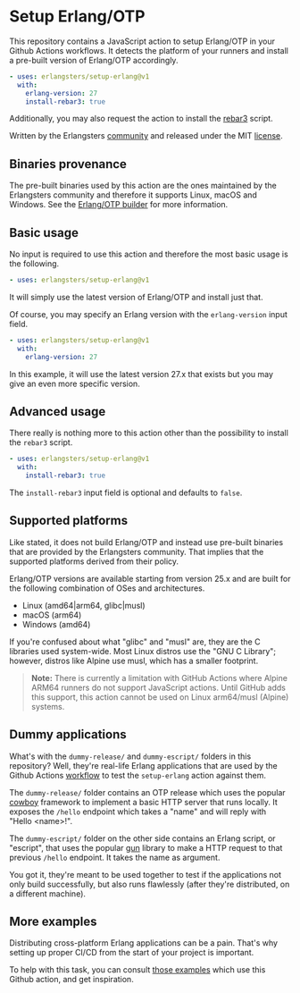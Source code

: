 # Setup Erlang/OTP

This repository contains a JavaScript action to setup Erlang/OTP in your Github
Actions workflows. It detects the platform of your runners and install a
pre-built version of Erlang/OTP accordingly.

```yaml
- uses: erlangsters/setup-erlang@v1
  with:
    erlang-version: 27
    install-rebar3: true
```

Additionally, you may also request the action to install the
[rebar3](https://rebar3.org/) script.

Written by the Erlangsters [community](https://about.erlangsters.org/) and
released under the MIT [license](/https://opensource.org/license/mit).

## Binaries provenance

The pre-built binaries used by this action are the ones maintained by the
Erlangsters community and therefore it supports Linux, macOS and Windows. See
the [Erlang/OTP builder](https://github.com/erlangsters/build-erlang) for more
information.

## Basic usage

No input is required to use this action and therefore the most basic usage is
the following.

```yaml
- uses: erlangsters/setup-erlang@v1
```

It will simply use the latest version of Erlang/OTP and install just that.

Of course, you may specify an Erlang version with the `erlang-version` input
field.

```yaml
- uses: erlangsters/setup-erlang@v1
  with:
    erlang-version: 27
```

In this example, it will use the latest version 27.x that exists but you may
give an even more specific version.

## Advanced usage

There really is nothing more to this action other than the possibility to
install the `rebar3` script.

```yaml
- uses: erlangsters/setup-erlang@v1
  with:
    install-rebar3: true
```

The `install-rebar3` input field is optional and defaults to `false`.

## Supported platforms

Like stated, it does not build Erlang/OTP and instead use pre-built binaries
that are provided by the Erlangsters community. That implies that the supported
platforms derived from their policy.

Erlang/OTP versions are available starting from version 25.x and are built for
the following combination of OSes and architectures.

- Linux (amd64|arm64, glibc|musl)
- macOS (arm64)
- Windows (amd64)

If you're confused about what "glibc" and "musl" are, they are the C libraries
used system-wide. Most Linux distros use the "GNU C Library"; however, distros
like Alpine use musl, which has a smaller footprint.

> **Note:** There is currently a limitation with GitHub Actions where Alpine ARM64
> runners do not support JavaScript actions. Until GitHub adds this support,
> this action cannot be used on Linux arm64/musl (Alpine) systems.
## Dummy applications

What's with the `dummy-release/` and `dummy-escript/` folders in this
repository? Well, they're real-life Erlang applications that are used by the
Github Actions [workflow](.github/workflows/setup-erlang.yml) to test the
`setup-erlang` action against them.

The `dummy-release/` folder contains an OTP release which uses the popular
[cowboy](https://ninenines.eu/docs/en/cowboy/2.12/guide/) framework to
implement a basic HTTP server that runs locally. It exposes the `/hello`
endpoint which takes a "name" and will reply with "Hello \<name\>!".

The `dummy-escript/` folder on the other side contains an Erlang script, or
"escript", that uses the popular
[gun](https://ninenines.eu/docs/en/gun/2.1/guide/) library to make a HTTP
request to that previous `/hello` endpoint. It takes the name as argument.

You got it, they're meant to be used together to test if the applications not
only build successfully, but also runs flawlessly (after they're distributed,
on a different machine).

## More examples

Distributing cross-platform Erlang applications can be a pain. That's why
setting up proper CI/CD from the start of your project is important.

To help with this task, you can consult
[those examples](https://github.com/erlangsters/setup-erlang-examples) which
use this Github action, and get inspiration.
